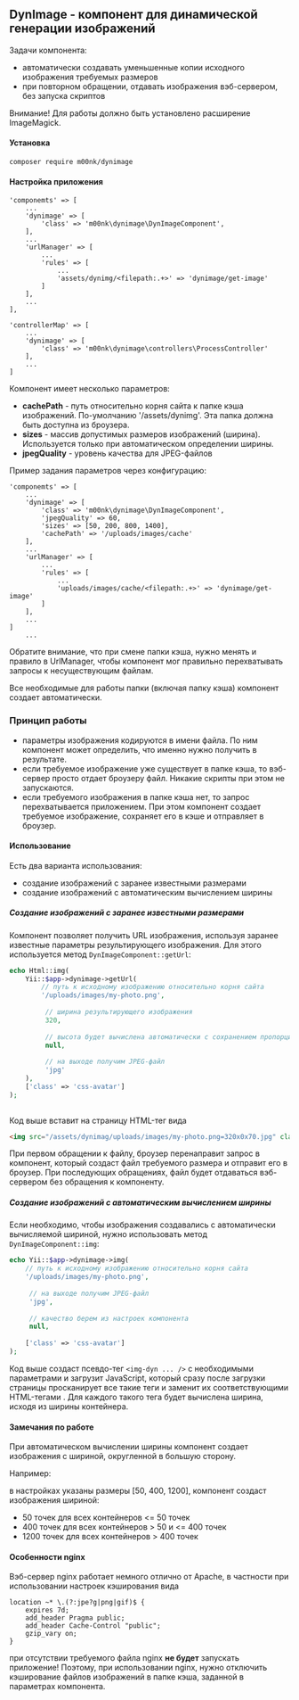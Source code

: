 ## DynImage - компонент для динамической генерации изображений

Задачи компонента:
- автоматически создавать уменьшенные копии исходного изображения требуемых размеров
- при повторном обращении, отдавать изображения вэб-сервером, без запуска скриптов

Внимание! Для работы должно быть установлено расширение ImageMagick. 

#### Установка

```
composer require m00nk/dynimage
```

#### Настройка приложения
```
'componemts' => [
	...
	'dynimage' => [
		'class' => 'm00nk\dynimage\DynImageComponent',
	],
	...
	'urlManager' => [
		...
		'rules' => [
			...
			'assets/dynimg/<filepath:.+>' => 'dynimage/get-image'
		]
	],
	...
],

'controllerMap' => [
	...
	'dynimage' => [
		'class' => 'm00nk\dynimage\controllers\ProcessController'
	],
	...
]

```

Компонент имеет несколько параметров:
- **cachePath** - путь относительно корня сайта к папке кэша изображений. По-умолчанию '/assets/dynimg'. Эта папка должна быть доступна из броузера.
- **sizes** - массив допустимых размеров изображений (ширина). Используется только при автоматическом определении ширины.
- **jpegQuality** - уровень качества для JPEG-файлов

Пример задания параметров через конфигурацию:
```
'componemts' => [
	...
	'dynimage' => [
		'class' => 'm00nk\dynimage\DynImageComponent',
		'jpegQuality' => 60,
		'sizes' => [50, 200, 800, 1400],
		'cachePath' => '/uploads/images/cache'
	],
	...
	'urlManager' => [
		...
		'rules' => [
			...
			'uploads/images/cache/<filepath:.+>' => 'dynimage/get-image'
		]
	],
	...
]
	...
```

Обратите внимание, что при смене папки кэша, нужно менять и правило в UrlManager, чтобы компонент мог правильно перехватывать запросы к несуществующим файлам.

Все необходимые для работы папки (включая папку кэша) компонент создает автоматически.

### Принцип работы
- параметры изображения кодируются в имени файла. По ним компонент может определить, что именно нужно получить в результате. 
- если требуемое изображение уже существует в папке кэша, то вэб-сервер просто отдает броузеру файл. Никакие скрипты при этом не запускаются.
- если требуемого изображения в папке кэша нет, то запрос перехватывается приложением. При этом компонент создает требуемое изображение, сохраняет его в кэше и 
отправляет в броузер. 

#### Использование

Есть два варианта использования:
- создание изображений с заранее известными размерами
- создание изображений с автоматическим вычислением ширины

##### Cоздание изображений с заранее известными размерами

Компонент позволяет получить URL изображения, используя заранее известные параметры результирующего изображения. Для этого используется 
метод ```DynImageComponent::getUrl```:

```php
echo Html::img(
	Yii::$app->dynimage->getUrl(
		// путь к исходному изображению относительно корня сайта
		'/uploads/images/my-photo.png',
		 
		 // ширина результирующего изображения
		 320,
			 
		 // высота будет вычислена автоматически с сохранением пропорций
		 null,
			 
		 // на выходе получим JPEG-файл
		 'jpg'
	),
	['class' => 'css-avatar']
);
			 
```

Код выше вставит на страницу HTML-тег вида 
```html
<img src="/assets/dynimag/uploads/images/my-photo.png=320x0x70.jpg" class="css-avatar" />
```
При первом обращении к файлу, броузер перенаправит запрос в компонент, который создаст файл требуемого размера и отправит его в броузер. При последующих 
обращениях, файл будет отдаваться вэб-сервером без обращения к компоненту.

##### Cоздание изображений с автоматическим вычислением ширины

Если необходимо, чтобы изображения создавались с автоматически вычисляемой шириной, нужно использовать метод ```DynImageComponent::img```:
```php
echo Yii::$app->dynimage->img(
	// путь к исходному изображению относительно корня сайта
	'/uploads/images/my-photo.png',
		 
	 // на выходе получим JPEG-файл
	 'jpg',
	 
	 // качество берем из настроек компонента
	 null,
	 
	['class' => 'css-avatar']
);
```

Код выше создаст псевдо-тег ``` <img-dyn ... /> ``` с необходимыми параметрами и загрузит JavaScript, который сразу после загрузки страницы просканирует все 
такие теги и заменит их соответствующими HTML-тегами <img>. Для каждого такого тега будет вычислена ширина, исходя из ширины контейнера.
  
#### Замечания по работе
При автоматическом вычислении ширины компонент создает изображения с шириной, округленной в большую сторону. 

Например:

в настройках указаны размеры [50, 400, 1200], компонент создаст изображения шириной:
- 50 точек для всех контейнеров <= 50 точек
- 400 точек для всех контейнеров > 50 и <= 400 точек
- 1200 точек для всех контейнеров > 400 точек 

#### Особенности nginx
Вэб-сервер nginx работает немного отлично от Apache, в частности при использовании настроек кэширования вида
```
location ~* \.(?:jpe?g|png|gif)$ {
    expires 7d;
    add_header Pragma public;
    add_header Cache-Control "public";
    gzip_vary on;
}

```
при отсутствии требуемого файла nginx **не будет** запускать приложение! Поэтому, при использовании nginx, нужно отключить кэширование файлов изображений в
папке кэша, заданной в параметрах компонента.
